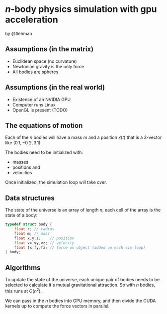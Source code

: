 # $n$-body physics simulation with gpu acceleration
by @tlehman

## Assumptions (in the matrix)
- Euclidean space (no curvature)
- Newtonian gravity is the only force
- All bodies are spheres

## Assumptions (in the real world)
- Existence of an NVIDIA GPU
- Computer runs Linux
- OpenGL is present (TODO)

## The equations of motion

Each of the $n$ bodies will have a mass $m$ and a position $x(t)$ that is a 3-vector like $(0.1, -0.2, 3.1)$

The bodies need to be initialized with:

- masses
- positions and 
- velocities

Once initialized, the simulation loop will take over.

## Data structures

The state of the universe is an array of length $n$, each cell of the array is the state of a body:

```c
typedef struct body {
    float r; // radius
    float m; // mass
    float x,y,z;    // position
    float vx,vy,vz; // velocity
    float fx,fy,fz; // force on object (added up each sim loop)
} body;
```

## Algorithms

To update the state of the universe, each unique pair of bodies needs to be selected to calculate it's mutual gravitational attraction. So with $n$ bodies, this runs at $O(n^2)$. 

We can pass in the $n$ bodies into GPU memory, and then divide the CUDA kernels up to compute the force vectors in parallel.
